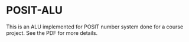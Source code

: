 # POSIT-ALU

This is an ALU implemented for POSIT number system done for a course project. 
See the PDF for more details.
